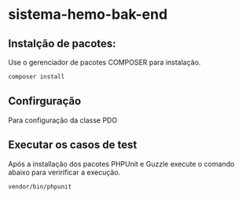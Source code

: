 # sistema-hemo-bak-end

## Instalção de pacotes:

Use o gerenciador de pacotes COMPOSER para instalação.

```bash
composer install
```
## Confirguração

Para configuração da classe PDO

## Executar os casos de test

Após a installação dos pacotes PHPUnit e Guzzle execute o comando abaixo para veririficar a execução.

```bash
vendor/bin/phpunit
```
